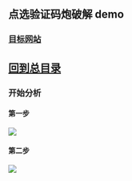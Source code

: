 ##  点选验证码炮破解 demo

### [目标网站](https://linzhi.baixing.com/oz/s9verify_html?identity=spider&redirect=https%3A%2F%2Flinzhi.baixing.com%2F&scene=spider)

## [回到总目录](https://github.com/zjw505104341/spider)

### 开始分析
#### 第一步
![](https://raw.githubusercontent.com/zjw505104341/yzm/md_img/1.png)

#### 第二步
![](https://raw.githubusercontent.com/zjw505104341/yzm/md_img/2.png)

